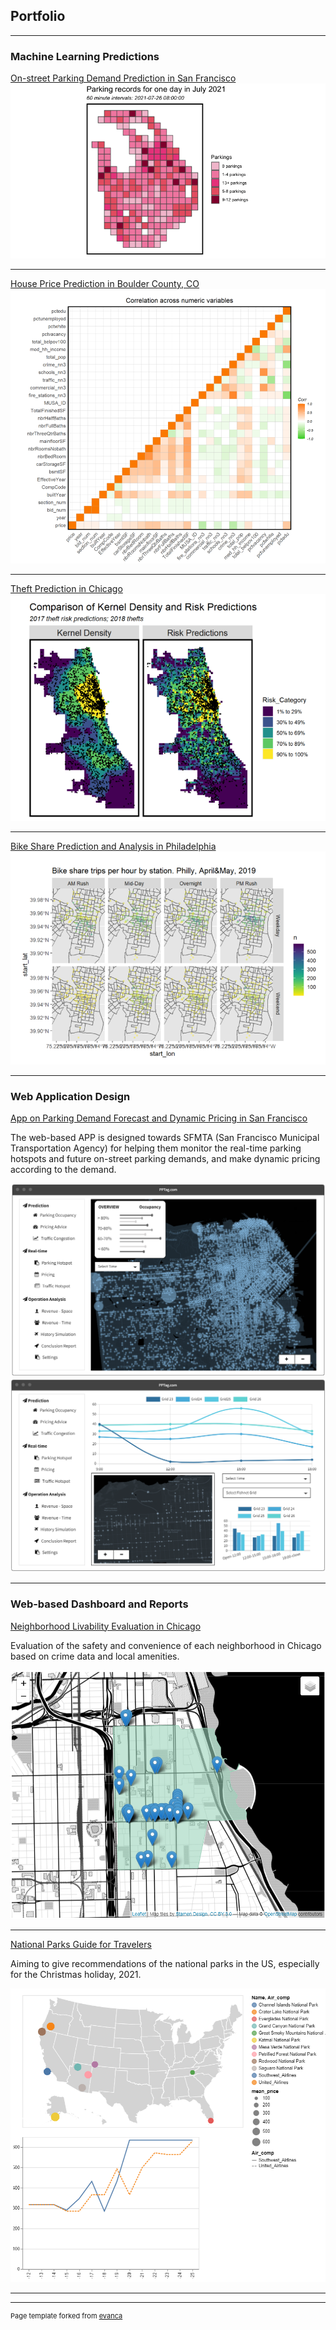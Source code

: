 ## Portfolio

---

### Machine Learning Predictions 

[On-street Parking Demand Prediction in San Francisco](https://sscheng25.github.io/Portfolio/ParkingDemand_SanFrancisco.html)
<img src="images/parking.gif?raw=true"/>

---

[House Price Prediction in Boulder County, CO](https://sscheng25.github.io/Portfolio/HousePricePrediction_Boulder.html)
<img src="images/house_price.png?raw=true"/>

---
[Theft Prediction in Chicago](https://sscheng25.github.io/Portfolio/TheftPrediction_Chicago.html)
<img src="images/Theft_Prediction.png?raw=true"/>

---
[Bike Share Prediction and Analysis in Philadelphia](https://sscheng25.github.io/Portfolio/BikeSharePrediction_Philadelphia.html)
<img src="images/bike_share.png?raw=true"/>

---

### Web Application Design

[App on Parking Demand Forecast and Dynamic Pricing in San Francisco](https://sscheng25.github.io/Portfolio/ParkingDemand_SanFrancisco.html)

The web-based APP is designed towards SFMTA (San Francisco Municipal Transportation Agency) for helping them monitor the real-time parking hotspots and future on-street parking demands, and make dynamic pricing according to the demand.

<img src="images/wireframe1.png?raw=true"/>

<img src="images/wireframe2.png?raw=true"/>


---

### Web-based Dashboard and Reports

[Neighborhood Livability Evaluation in Chicago](https://storage.googleapis.com/shimin_sisun_cloud/overview.html)

Evaluation of the safety and convenience of each neighborhood in Chicago based on crime data and local amenities. 

<img src="images/neighborhood_dashboard.png?raw=true"/>

---

[National Parks Guide for Travelers](https://sscheng25.github.io/Tourist_Guide_for_National_Parks/)

Aiming to give recommendations of the national parks in the US, especially for the Christmas holiday, 2021. 

<img src="images/national_park.png?raw=true"/>


---


---
<p style="font-size:11px">Page template forked from <a href="https://github.com/evanca/quick-portfolio">evanca</a></p>
<!-- Remove above link if you don't want to attibute -->
